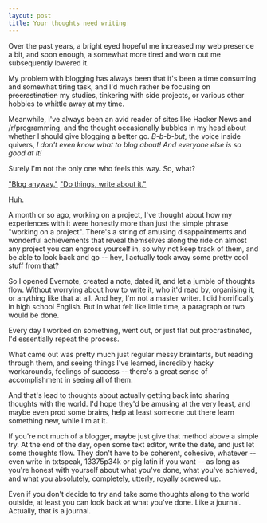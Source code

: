 ```yaml
---
layout: post
title: Your thoughts need writing
---
```


Over the past years, a bright eyed hopeful me increased my web presence a bit,
and soon enough, a somewhat more tired and worn out me subsequently lowered it.

My problem with blogging has always been that it's been a time consuming and somewhat tiring task,
and I'd much rather be focusing on <del>procrastination</del> my studies, tinkering with side projects,
or various other hobbies to whittle away at my time.

Meanwhile, I've always been an avid reader of sites like Hacker News and /r/programming,
and the thought occasionally bubbles in my head about whether I should give blogging a better go.
*B-b-b-but,* the voice inside quivers, *I don't even know what to blog about! And everyone else is so good at it!*

Surely I'm not the only one who feels this way. So, what?

["Blog anyway."](http://www.hanselman.com/blog/CommentView.aspx?guid=95cbe8ea-3939-4130-893a-1046787c49c8#commentstart)
["Do things, write about it."](http://mdswanson.com/blog/2013/08/11/write-things-tell-people.html)

Huh.

A month or so ago, working on a project, I've thought about how my experiences with it were honestly
more than just the simple phrase "working on a project".
There's a string of amusing disappointments and wonderful achievements
that reveal themselves along the ride on almost any project you can engross yourself in, so why not keep track of them,
and be able to look back and go -- hey, I actually took away some pretty cool stuff from that?

So I opened Evernote, created a note, dated it, and let a jumble of thoughts flow.
Without worrying about how to write it, who it'd read by, organising it, or anything like that at all.
And hey, I'm not a master writer. I did horrifically in high school English.
But in what felt like little time, a paragraph or two would be done.

Every day I worked on something, went out, or just flat out procrastinated, I'd essentially repeat the process.

What came out was pretty much just regular messy brainfarts, but reading through them, and seeing
things I've learned, incredibly hacky workarounds, feelings of success --
there's a great sense of accomplishment in seeing all of them.

And that's lead to thoughts about actually getting back into sharing thoughts with the world.
I'd hope they'd be amusing at the very least, and maybe even prod some brains, help at least someone out there learn something new,
while I'm at it.

If you're not much of a blogger, maybe just give that method above a simple try.
At the end of the day, open some text editor, write the date, and just let some thoughts flow. They don't have to be coherent, cohesive, whatever --
even write in txtspeak, 13375p34k or pig latin if you want --
as long as you're honest with yourself about what you've done, what you've achieved, and what you absolutely, completely, utterly, royally screwed up.

Even if you don't decide to try and take some thoughts along to the world outside, at least you can look back at what you've done.
Like a journal. Actually, that is a journal.